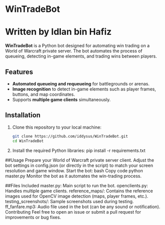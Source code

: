 # WinTradeBot
# Written by Idlan bin Hafiz
**WinTradeBot** is a Python bot designed for automating win trading on a World of Warcraft private server. The bot automates the process of queueing, detecting in-game elements, and trading wins between players.

## Features
- **Automated queueing and requeueing** for battlegrounds or arenas.
- **Image recognition** to detect in-game elements such as player frames, buttons, and map coordinates.
- Supports **multiple game clients** simultaneously.

## Installation
1. Clone this repository to your local machine:
   ```bash
   git clone https://github.com/iddysus/WinTradeBot.git
   cd WinTradeBot
2. Install the required Python libraries:
   pip install -r requirements.txt

##Usage
Prepare your World of Warcraft private server client.
Adjust the bot settings in config.json (or directly in the script) to match your screen resolution and game window.
Start the bot:
bash
Copy code
python master.py
Monitor the bot as it automates the win-trading process.

##Files Included
master.py: Main script to run the bot.
openclients.py: Handles multiple game clients.
reference_maps/: Contains the reference images used for OpenCV image detection (maps, player frames, etc.).
testing_screenshots/: Sample screenshots used during testing.
ff_fanfare.mp3: Audio file used in the bot (can be any sound or notification).
Contributing
Feel free to open an issue or submit a pull request for improvements or bug fixes.

